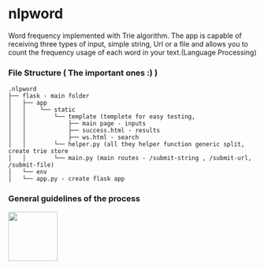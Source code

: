 # nlpword

Word frequency implemented with Trie algorithm.
The app is capable of receiving three types of input, simple string, Url or a file 
and allows you to count the frequency usage of each word in your text.(Language Processing)

### File Structure ( The important ones :) )
```
.nlpword
├── flask - main folder
│   ├── app
│   │    └── static
│   │        └── template (templete for easy testing, 
│   │            ├── main page - inputs
│   │            ├── success.html - results
│   │            ├── ws.html - search
│   │        └── helper.py (all they helper function generic split, create trie store
│   │        └── main.py (main routes - /submit-string , /submit-url, /submit-file)
│   └── env
│   └── app.py - create flask app
```

### General guidelines of the process 
<img src="https://pasteboard.co/bf695e9b-ba3e-49f4-9ec1-542e0afe063e" width="100" height="100">
